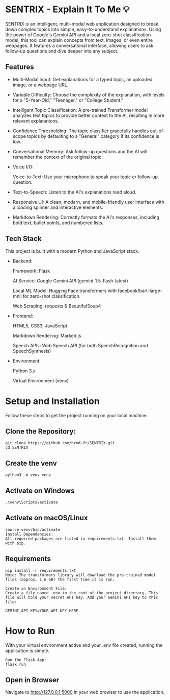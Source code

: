 # SENTRIX - Explain It To Me 💡
SENTRIX is an intelligent, multi-modal web application designed to break down complex topics into simple, easy-to-understand explanations. Using the power of Google's Gemini API and a local zero-shot classification model, this tool can explain concepts from text, images, or even entire webpages. It features a conversational interface, allowing users to ask follow-up questions and dive deeper into any subject.

## Features
- Multi-Modal Input: Get explanations for a typed topic, an uploaded image, or a webpage URL.

- Variable Difficulty: Choose the complexity of the explanation, with levels for a "5-Year-Old," "Teenager," or "College Student."

- Intelligent Topic Classification: A pre-trained Transformer model analyzes text topics to provide better context to the AI, resulting in more relevant explanations.

- Confidence Thresholding: The topic classifier gracefully handles out-of-scope topics by defaulting to a "General" category if its confidence is low.

- Conversational Memory: Ask follow-up questions and the AI will remember the context of the original topic.

- Voice I/O:

  Voice-to-Text: Use your microphone to speak your topic or follow-up question.

- Text-to-Speech: Listen to the AI's explanations read aloud.

- Responsive UI: A clean, modern, and mobile-friendly user interface with a loading spinner and interactive elements.

- Markdown Rendering: Correctly formats the AI's responses, including bold text, bullet points, and numbered lists.

## Tech Stack
This project is built with a modern Python and JavaScript stack.

- Backend:

  Framework: Flask

  AI Service: Google Gemini API (gemini-1.5-flash-latest)

  Local ML Model: Hugging Face transformers with facebook/bart-large-mnli for zero-shot classification.

  Web Scraping: requests & BeautifulSoup4

- Frontend:

  HTML5, CSS3, JavaScript

  Markdown Rendering: Marked.js

  Speech APIs: Web Speech API (for both SpeechRecognition and SpeechSynthesis)

- Environment:

  Python 3.x

  Virtual Environment (venv)

# Setup and Installation
Follow these steps to get the project running on your local machine.

## Clone the Repository:
```
git clone https://github.com/hxmd-fr/SENTRIX.git
cd SENTRIX
```


## Create the venv
```python3 -m venv venv```

## Activate on Windows
```.\venv\Scripts\activate```

## Activate on macOS/Linux
```
source venv/bin/activate
Install Dependencies:
All required packages are listed in requirements.txt. Install them with pip.
```
## Requirements
```
pip install -r requirements.txt
Note: The transformers library will download the pre-trained model files (approx. 1.6 GB) the first time it is run.

Create an Environment File:
Create a file named .env in the root of the project directory. This file will hold your secret API key. Add your Gemini API key to this file:

GEMINI_API_KEY=YOUR_API_KEY_HERE
```
# How to Run
With your virtual environment active and your .env file created, running the application is simple.

```
Run the Flask App:
flask run
```
## Open in Browser

Navigate to http://127.0.0.1:5000 in your web browser to use the application.

